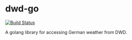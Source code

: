 # dwd-go
[![Build Status](https://travis-ci.org/wickedchicken/dwd-go.svg?branch=master)](https://travis-ci.org/wickedchicken/dwd-go)

A golang library for accessing German weather from DWD.
